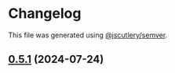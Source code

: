 # Changelog

This file was generated using [@jscutlery/semver](https://github.com/jscutlery/semver).

## [0.5.1](///compare/nx-cdktf@0.5.0...nx-cdktf@0.5.1) (2024-07-24)
